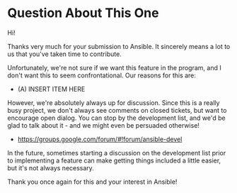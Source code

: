 Question About This One
=======================

Hi!

Thanks very much for your submission to Ansible.  It sincerely means a lot to us that you've taken time to contribute.

Unfortunately, we're not sure if we want this feature in the program, and I don't want this to seem confrontational.  Our reasons for this are:

   * (A) INSERT ITEM HERE

However, we're absolutely always up for discussion.  Since this is a really busy project, we don't always see comments on closed tickets, but want to encourage
open dialog.  You can stop by the development list, and we'd be glad to talk about it - and we might even be persuaded otherwise!

   * https://groups.google.com/forum/#!forum/ansible-devel

In the future, sometimes starting a discussion on the development list prior to implementing a feature can make getting things included a little easier, but it's not always necessary.

Thank you once again for this and your interest in Ansible!

